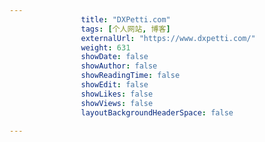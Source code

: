 ```yaml
---
                title: "DXPetti.com"
                tags: [个人网站, 博客]
                externalUrl: "https://www.dxpetti.com/"
                weight: 631
                showDate: false
                showAuthor: false
                showReadingTime: false
                showEdit: false
                showLikes: false
                showViews: false
                layoutBackgroundHeaderSpace: false
                
---
```


